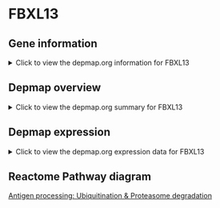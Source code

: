 <h1>FBXL13</h1>

<h2>Gene information</h2>
<details>
  <summary>Click to view the depmap.org information for FBXL13</summary>
  <iframe src="https://depmap.org/portal/gene/FBXL13?tab=about" style="border:none;width:100%;height:800px"></iframe>
</details>

<h2>Depmap overview</h2>
<details>
  <summary>Click to view the depmap.org summary for FBXL13</summary>
  <iframe src="https://depmap.org/portal/gene/FBXL13?tab=overview" style="border:none;width:100%;height:800px"></iframe>
</details>

<h2>Depmap expression</h2>
<details>
  <summary>Click to view the depmap.org expression data for FBXL13</summary>
  <iframe src="https://depmap.org/portal/gene/FBXL13?tab=characterization" style="border:none;width:100%;height:800px"></iframe>
</details>



<h2>Reactome Pathway diagram</h2>
<a href="https://reactome.org/PathwayBrowser/#/R-HSA-983168" target="_BLANK">Antigen processing: Ubiquitination & Proteasome degradation</a>



